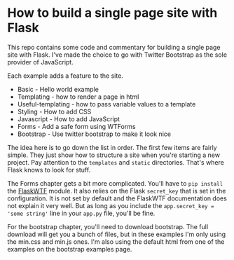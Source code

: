 # How to build a single page site with Flask

This repo contains some code and commentary for building a single page site with Flask. I've made the choice to go with Twitter Bootstrap as the sole provider of JavaScript.

Each example adds a feature to the site.

* Basic - Hello world example
* Templating - how to render a page in html
* Useful-templating - how to pass variable values to a template
* Styling - How to add CSS
* Javascript - How to add JavaScript
* Forms - Add a safe form using WTForms
* Bootstrap - Use twitter bootstrap to make it look nice

The idea here is to go down the list in order. The first few items are fairly simple. They just show how to structure a site when you're starting a new project. Pay attention to the `templates` and `static` directories. That's where Flask knows to look for stuff.

The Forms chapter gets a bit more complicated. You'll have to `pip install` the [FlaskWTF][1] module. It also relies on the Flask `secret_key` that is set in the configuration. It is not set by default and the FlaskWTF documentation does not explain it very well. But as long as you include the `app.secret_key = 'some string'` line in your `app.py` file, you'll be fine.

For the bootstrap chapter, you'll need to download bootstrap. The full download will get you a bunch of files, but in these examples I'm only using the min.css and min.js ones. I'm also using the default html from one of the examples on the bootstrap examples page.

[1]: https://flask-wtf.readthedocs.io/en/stable/index.html "FlaskWTF"
